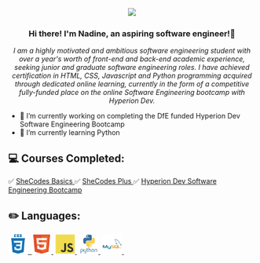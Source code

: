 <div id="header" align="center">
  <img src="https://media.giphy.com/media/h408T6Y5GfmXBKW62l/giphy.gif" width="200"/>
  
### Hi there! I'm Nadine, an aspiring software engineer!👋

*I am a highly motivated and ambitious software engineering student with over a year's worth of front-end and back-end academic experience, seeking junior and graduate software engineering roles. I have achieved certification in HTML, CSS, Javascript and Python programming acquired through dedicated online learning, currently in the form of a competitive fully-funded place on the online Software Engineering bootcamp with Hyperion Dev.*
</div>

- 🔭 I’m currently working on completing the DfE funded Hyperion Dev Software Engineering Bootcamp
- 🌱 I’m currently learning Python


## 💻 Courses Completed:
✅ <a href="https://www.shecodes.io/certificates/cdc7ee624c2b7023fb9534ef3a526d14" target="_blank" rel="noreferrer"> SheCodes Basics </a>
✅ <a href="https://www.shecodes.io/certificates/8d1a32f5ef88caa871395e85701feddd" target="_blank" rel="noreferrer"> SheCodes Plus </a>
✅ <a href="https://www.hyperiondev.com/portfolio/110972/" target="_blank" rel="noreferrer"> Hyperion Dev Software Engineering Bootcamp </a>


## ✏️ Languages:

<div>
  <a href="https://www.w3schools.com/css/" target="_blank" rel="noreferrer"><img src="https://github.com/devicons/devicon/blob/master/icons/css3/css3-plain-wordmark.svg"  title="CSS3" alt="CSS" width="40" height="40"/>&nbsp; </a>
  <a href="https://www.w3schools.com/html/" target="_blank" rel="noreferrer"><img src="https://github.com/devicons/devicon/blob/master/icons/html5/html5-original.svg" title="HTML5" alt="HTML" width="40" height="40"/>&nbsp;</a>
  <a href="https://www.w3schools.com/js/" target="_blank" rel="noreferrer"><img src="https://github.com/devicons/devicon/blob/master/icons/javascript/javascript-original.svg" title="JavaScript" alt="JavaScript" width="40" height="40"/>&nbsp;</a>
  <a href="https://www.python.org/" target="_blank" rel="noreferrer"><img src="https://raw.githubusercontent.com/devicons/devicon/1119b9f84c0290e0f0b38982099a2bd027a48bf1/icons/python/python-original-wordmark.svg" title="Python" alt="Python" width="40" height="40"/>&nbsp;</a>
  <a href="[https://www.python.org/](https://www.mysql.com/)" target="_blank" rel="noreferrer"><img src="https://github.com/devicons/devicon/blob/master/icons/mysql/mysql-original-wordmark.svg" title="MySQL"  alt="MySQL" width="40" height="40"/>&nbsp;</a>



<!--
**nadinelouise90/nadinelouise90** is a ✨ _special_ ✨ repository because its `README.md` (this file) appears on your GitHub profile.

Here are some ideas to get you started:

- 🔭 I’m currently working on completing the DfE funded Hyperion Dev Software Engineering Bootcamp
- 🌱 I’m currently learning Python
- 📫 How to reach me: ...
- 😄 Pronouns: ...
- ⚡ Fun fact: ...
-->
